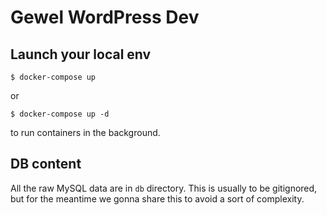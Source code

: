 # Gewel WordPress Dev

## Launch your local env
```
$ docker-compose up
```
or 
```
$ docker-compose up -d
```
to run containers in the background.

## DB content
All the raw MySQL data are in `db` directory. This is usually to be gitignored, but for the meantime we gonna share this to avoid a sort of complexity.
